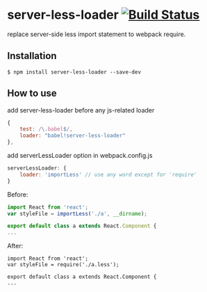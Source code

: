 # server-less-loader [![Build Status](https://travis-ci.org/MaxLee1994/server-less-loader.svg)](https://travis-ci.org/MaxLee1994/server-less-loader)

replace server-side less import statement to webpack require.

## Installation

```
$ npm install server-less-loader --save-dev
```

## How to use

add server-less-loader before any js-related loader

```javascript
{
    test: /\.babel$/,
    loader: "babel!server-less-loader"
},
```

add serverLessLoader option in webpack.config.js

```javascript
serverLessLoader: {
    loader: 'importLess' // use any word except for 'require'
}
```

Before:

```javascript
import React from 'react';
var styleFile = importLess('./a', __dirname);

export default class a extends React.Component {
...
```

After:

```lejavascriptss
import React from 'react';
var styleFile = require('./a.less');

export default class a extends React.Component {
...
```

